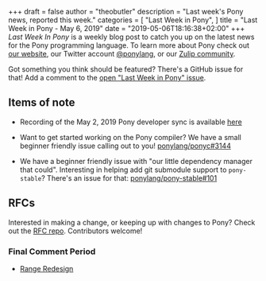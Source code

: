 +++
draft = false
author = "theobutler"
description = "Last week's Pony news, reported this week."
categories = [
    "Last Week in Pony",
]
title = "Last Week in Pony - May 6, 2019"
date = "2019-05-06T18:16:38+02:00"
+++
_Last Week In Pony_ is a weekly blog post to catch you up on the latest news for the Pony programming language. To learn more about Pony check out [our website](https://ponylang.io), our Twitter account [@ponylang](https://twitter.com/ponylang), or our [Zulip community](https://ponylang.zulipchat.com).

Got something you think should be featured? There's a GitHub issue for that! Add a comment to the [open "Last Week in Pony" issue](https://github.com/ponylang/ponylang.github.io/issues?q=is%3Aissue+is%3Aopen+label%3Alast-week-in-pony).
<!--more-->


## Items of note

- Recording of the May 2, 2019 Pony developer sync is available [here](https://sync-recordings.ponylang.io/r/2019_05_02.m4a)

- Want to get started working on the Pony compiler? We have a small beginner friendly issue calling out to you! [ponylang/ponyc#3144](https://github.com/ponylang/ponyc/issues/3144)

- We have a beginner friendly issue with "our little dependency manager that could". Interesting in helping add git submodule support to `pony-stable`? There's an issue for that: [ponylang/pony-stable#101](https://github.com/ponylang/pony-stable/issues/101)

## RFCs

Interested in making a change, or keeping up with changes to Pony? Check out the [RFC repo](https://github.com/ponylang/rfcs). Contributors welcome!

### Final Comment Period

- [Range Redesign](https://github.com/ponylang/rfcs/pull/147)
